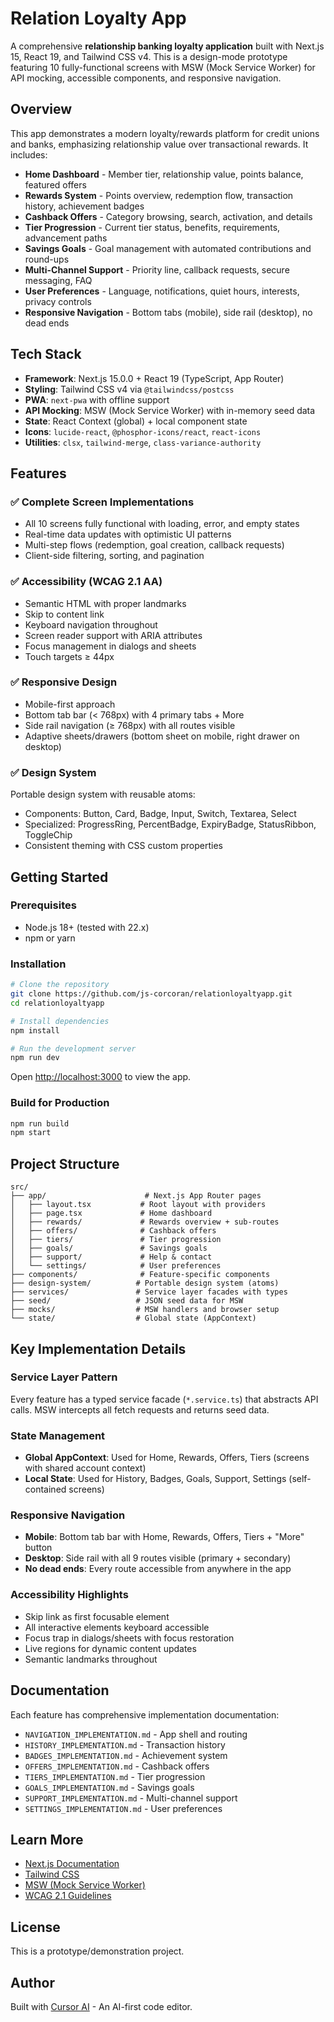 # Relation Loyalty App

A comprehensive **relationship banking loyalty application** built with Next.js 15, React 19, and Tailwind CSS v4. This is a design-mode prototype featuring 10 fully-functional screens with MSW (Mock Service Worker) for API mocking, accessible components, and responsive navigation.

## Overview

This app demonstrates a modern loyalty/rewards platform for credit unions and banks, emphasizing relationship value over transactional rewards. It includes:

- **Home Dashboard** - Member tier, relationship value, points balance, featured offers
- **Rewards System** - Points overview, redemption flow, transaction history, achievement badges
- **Cashback Offers** - Category browsing, search, activation, and details
- **Tier Progression** - Current tier status, benefits, requirements, advancement paths
- **Savings Goals** - Goal management with automated contributions and round-ups
- **Multi-Channel Support** - Priority line, callback requests, secure messaging, FAQ
- **User Preferences** - Language, notifications, quiet hours, interests, privacy controls
- **Responsive Navigation** - Bottom tabs (mobile), side rail (desktop), no dead ends

## Tech Stack

- **Framework**: Next.js 15.0.0 + React 19 (TypeScript, App Router)
- **Styling**: Tailwind CSS v4 via `@tailwindcss/postcss`
- **PWA**: `next-pwa` with offline support
- **API Mocking**: MSW (Mock Service Worker) with in-memory seed data
- **State**: React Context (global) + local component state
- **Icons**: `lucide-react`, `@phosphor-icons/react`, `react-icons`
- **Utilities**: `clsx`, `tailwind-merge`, `class-variance-authority`

## Features

### ✅ Complete Screen Implementations
- All 10 screens fully functional with loading, error, and empty states
- Real-time data updates with optimistic UI patterns
- Multi-step flows (redemption, goal creation, callback requests)
- Client-side filtering, sorting, and pagination

### ✅ Accessibility (WCAG 2.1 AA)
- Semantic HTML with proper landmarks
- Skip to content link
- Keyboard navigation throughout
- Screen reader support with ARIA attributes
- Focus management in dialogs and sheets
- Touch targets ≥ 44px

### ✅ Responsive Design
- Mobile-first approach
- Bottom tab bar (< 768px) with 4 primary tabs + More
- Side rail navigation (≥ 768px) with all routes visible
- Adaptive sheets/drawers (bottom sheet on mobile, right drawer on desktop)

### ✅ Design System
Portable design system with reusable atoms:
- Components: Button, Card, Badge, Input, Switch, Textarea, Select
- Specialized: ProgressRing, PercentBadge, ExpiryBadge, StatusRibbon, ToggleChip
- Consistent theming with CSS custom properties

## Getting Started

### Prerequisites
- Node.js 18+ (tested with 22.x)
- npm or yarn

### Installation

```bash
# Clone the repository
git clone https://github.com/js-corcoran/relationloyaltyapp.git
cd relationloyaltyapp

# Install dependencies
npm install

# Run the development server
npm run dev
```

Open [http://localhost:3000](http://localhost:3000) to view the app.

### Build for Production

```bash
npm run build
npm start
```

## Project Structure

```
src/
├── app/                      # Next.js App Router pages
│   ├── layout.tsx           # Root layout with providers
│   ├── page.tsx             # Home dashboard
│   ├── rewards/             # Rewards overview + sub-routes
│   ├── offers/              # Cashback offers
│   ├── tiers/               # Tier progression
│   ├── goals/               # Savings goals
│   ├── support/             # Help & contact
│   └── settings/            # User preferences
├── components/              # Feature-specific components
├── design-system/          # Portable design system (atoms)
├── services/               # Service layer facades with types
├── seed/                   # JSON seed data for MSW
├── mocks/                  # MSW handlers and browser setup
└── state/                  # Global state (AppContext)
```

## Key Implementation Details

### Service Layer Pattern
Every feature has a typed service facade (`*.service.ts`) that abstracts API calls. MSW intercepts all fetch requests and returns seed data.

### State Management
- **Global AppContext**: Used for Home, Rewards, Offers, Tiers (screens with shared account context)
- **Local State**: Used for History, Badges, Goals, Support, Settings (self-contained screens)

### Responsive Navigation
- **Mobile**: Bottom tab bar with Home, Rewards, Offers, Tiers + "More" button
- **Desktop**: Side rail with all 9 routes visible (primary + secondary)
- **No dead ends**: Every route accessible from anywhere in the app

### Accessibility Highlights
- Skip link as first focusable element
- All interactive elements keyboard accessible
- Focus trap in dialogs/sheets with focus restoration
- Live regions for dynamic content updates
- Semantic landmarks throughout

## Documentation

Each feature has comprehensive implementation documentation:
- `NAVIGATION_IMPLEMENTATION.md` - App shell and routing
- `HISTORY_IMPLEMENTATION.md` - Transaction history
- `BADGES_IMPLEMENTATION.md` - Achievement system
- `OFFERS_IMPLEMENTATION.md` - Cashback offers
- `TIERS_IMPLEMENTATION.md` - Tier progression
- `GOALS_IMPLEMENTATION.md` - Savings goals
- `SUPPORT_IMPLEMENTATION.md` - Multi-channel support
- `SETTINGS_IMPLEMENTATION.md` - User preferences

## Learn More

- [Next.js Documentation](https://nextjs.org/docs)
- [Tailwind CSS](https://tailwindcss.com/docs)
- [MSW (Mock Service Worker)](https://mswjs.io/)
- [WCAG 2.1 Guidelines](https://www.w3.org/WAI/WCAG21/quickref/)

## License

This is a prototype/demonstration project.

## Author

Built with [Cursor AI](https://cursor.sh) - An AI-first code editor.

